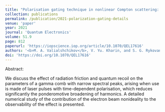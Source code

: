 ```yaml
---
title: "Polarisation gating technique in nonlinear Compton scattering: effect of radiation friction and electron beam nonideality"
collection: publications
permalink: /publication/2021-polarization-gating-details
venue: 'paper'
year: 2021
journal: 'Quantum Electronics'
volume: 51.9
page: 812
paperurl: 'https://iopscience.iop.org/article/10.1070/QEL17616'
authors: '<b>M. A. Valialshchikov</b>, V. Yu. Kharin, and S. G. Rykovanov'
doi: 'https://doi.org/10.1070/QEL17616'
---
```


Abstract:

We discuss the effect of radiation friction and quantum recoil on the parameters of a gamma comb with narrow spectral peaks, arising when use is made of laser pulses with time-dependent polarisation, which reduces significantly the ponderomotive broadening of harmonics. A detailed numerical study of the contribution of the electron beam nonideality to the observability of the effect is presented.
